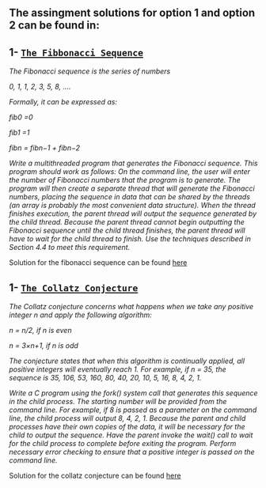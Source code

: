 
## The assingment solutions for option 1 and option 2 can be found in:

## 1- [`The Fibbonacci Sequence`](https://github.com/siudro/Fibonacci-sequence-)


*The Fibonacci sequence is the series of numbers*

*0, 1, 1, 2, 3, 5, 8, ....*

*Formally, it can be expressed as:* 

*fib0 =0*

*fib1 =1*

*fibn = fibn−1 + fibn−2*

*Write a multithreaded program that generates the Fibonacci sequence. This program should work as 
follows: On the command line, the user will enter the number of Fibonacci numbers that the program 
is to generate. The program will then create a separate thread that will generate the Fibonacci numbers, 
placing the sequence in data that can be shared by the threads (an array is probably the most convenient 
data structure). When the thread finishes execution, the parent thread will output the sequence 
generated by the child thread. Because the parent thread cannot begin outputting the Fibonacci 
sequence until the child thread finishes, the parent thread will have to wait for the child thread to 
finish. Use the techniques described in Section 4.4 to meet this requirement.*

Solution for the fibonacci sequence can be found [here](https://github.com/siudro/Fibonacci-sequence-)


## 1- [`The Collatz Conjecture`](https://github.com/siudro/The-Collatz-conjecture)



*The Collatz conjecture concerns what happens when we take any positive integer n and apply the following algorithm:*

*n = n/2, if n is even*

*n = 3×n+1, if n is odd*

*The conjecture states that when this algorithm is continually applied, all positive integers will eventually reach 1. 
For example, if n = 35, the sequence is*
*35, 106, 53, 160, 80, 40, 20, 10, 5, 16, 8, 4, 2, 1.*

*Write a C program using the fork() system call that generates this sequence in the child process. The starting number will be provided from the command line. For example, if 8 is passed as a parameter on the command line, the child process will output 8, 4, 2, 1. Because the parent and child processes have their own copies of the data, it will be necessary for the child to output the sequence. Have the parent invoke the wait() call to wait for the child process to complete before exiting the program.
Perform necessary error checking to ensure that a positive integer is passed on the command line.* 

Solution for the collatz conjecture can be found [here](https://github.com/siudro/The-Collatz-conjecture)
